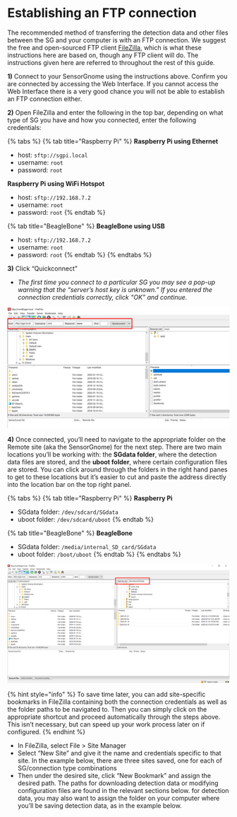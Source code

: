 # Establishing an FTP connection

The recommended method of transferring the detection data and other files between the SG and your computer is with an FTP connection. We suggest the free and open-sourced FTP client [FileZilla](filezilla-project.org/), which is what these instructions here are based on, though any FTP client will do. The instructions given here are referred to throughout the rest of this guide.

**1\)** Connect to your SensorGnome using the instructions above. Confirm you are connected by accessing the Web Interface. If you cannot access the Web Interface there is a very good chance you will not be able to establish an FTP connection either. 

**2\)** Open FileZilla and enter the following in the top bar, depending on what type of SG you have and how you connected, enter the following credentials:

{% tabs %}
{% tab title="Raspberry Pi" %}
**Raspberry Pi using Ethernet**

* host: `sftp://sgpi.local`
* username: `root`
* password: `root`

**Raspberry Pi using WiFi Hotspot**

* host: `sftp://192.168.7.2`
* username: `root`
* password: `root`
{% endtab %}

{% tab title="BeagleBone" %}
**BeagleBone using USB**

* host: `sftp://192.168.7.2`
* username: `root`
* password: `root`
{% endtab %}
{% endtabs %}

**3\)** Click “Quickconnect”

* _The first time you connect to a particular SG you may see a pop-up warning that the “server’s host key is unknown.” If you entered the connection credentials correctly, click “OK” and continue._

![Enter the appropriate host address in the top left address bar ](.gitbook/assets/fztransfer.png)

**4\)** Once connected, you’ll need to navigate to the appropriate folder on the Remote site \(aka the SensorGnome\) for the next step. There are two main locations you’ll be working with: the **SGdata folder**, where the detection data files are stored, and the **uboot folder**, where certain configuration files are stored. You can click around through the folders in the right hand panes to get to these locations but it’s easier to cut and paste the address directly into the location bar on the top right panel.

{% tabs %}
{% tab title="Raspberry Pi" %}
**Raspberry Pi**

* SGdata folder: `/dev/sdcard/SGdata`
* uboot folder: `/dev/sdcard/uboot`
{% endtab %}

{% tab title="BeagleBone" %}
**BeagleBone**

* SGdata folder: `/media/internal_SD_card/SGdata`
* uboot folder: `/boot/uboot`
{% endtab %}
{% endtabs %}

![](.gitbook/assets/remotepath.png)

{% hint style="info" %}
To save time later, you can add site-specific bookmarks in FileZilla containing both the connection credentials as well as the folder paths to be navigated to. Then you can simply click on the appropriate shortcut and proceed automatically through the steps above. This isn’t necessary, but can speed up your work process later on if configured. 
{% endhint %}

* In FileZilla, select File &gt; Site Manager
* Select “New Site” and give it the name and credentials specific to that site. In the example below, there are three sites saved, one for each of SG/connection type combinations
* Then under the desired site, click “New Bookmark” and assign the desired path. The paths for downloading detection data or modifying configuration files are found in the relevant sections below. for detection data, you may also want to assign the folder on your computer where you’ll be saving detection data, as in the example below.

